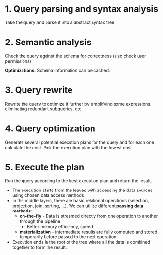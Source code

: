 # 1. Query parsing and syntax analysis
Take the query and parse it into a abstract syntax tree.

# 2. Semantic analysis
Check the query against the schema for correctness (also check user permissions)

**Optimizations:** Schema information can be cached.

# 3. Query rewrite
Rewrite the query to optimize it further by simplifying some expressions, eliminating redundant subqueries, etc.


# 4. Query optimization
Generate several potential execution plans for the query and for each one calculate the cost. Pick the execution plan with the lowest cost.

# 5. Execute the plan
Run the query according to the best execution plan and return the result.

- The execution starts from the leaves with accessing the data sources using chosen data access methods
- In the middle layers, there are basic relational operations (selection, projection, join, sorting, ...). We can utilize different **passing data methods**:
	- **on-the-fly** - Data is streamed directly from one operation to another through the pipeline
		- Better memory efficiency, speed
	- **materialization** - intermediate results are fully computed and stored temporarily before passed to the next operation
- Execution ends in the root of the tree where all the data is combined together to form the result.